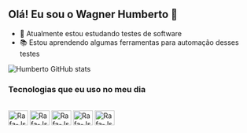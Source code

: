 ## Olá! Eu sou o Wagner Humberto 👋


- 🌱 Atualmente estou estudando testes de software 
- 📚 Estou aprendendo algumas ferramentas para automação desses testes 

![Humberto GitHub stats](https://github-readme-stats.vercel.app/api?username=WagnerHumberto&show_icons=true&theme=dracula)

### Tecnologias que eu uso no meu dia

<div style="display: inline_block"><br>
<img align="center" alt="Rafa-Js" height="30" width="40"<img src="https://cdn.jsdelivr.net/gh/devicons/devicon/icons/cucumber/cucumber-plain.svg" />
<img align="center" alt="Rafa-Js" height="30" width="40"<img src="https://cdn.jsdelivr.net/gh/devicons/devicon/icons/selenium/selenium-original.svg" />
 <img align="center" alt="Rafa-Js" height="30" width="40" 
            <img src="https://cdn.jsdelivr.net/gh/devicons/devicon/icons/vscode/vscode-original.svg" />
  <img align="center" alt="Rafa-Js" height="30" width="40" 
          <img src="https://cdn.jsdelivr.net/gh/devicons/devicon/icons/intellij/intellij-original.svg" />
   <img align="center" alt="Rafa-Js" height="30" width="40" 
            <img src="https://cdn.jsdelivr.net/gh/devicons/devicon/icons/java/java-original.svg" />
          
          
          
          
          
  
          
          
          
 


 

